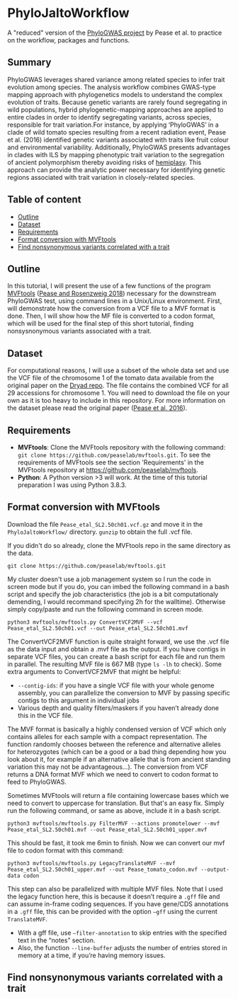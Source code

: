 # PhyloJaltoWorkflow
A "reduced" version of the [PhyloGWAS project](https://github.com/wum5/JaltPhylo) by Pease et al. to practice on the workflow, packages and functions.

## Summary
PhyloGWAS leverages shared variance among related species to infer trait evolution among species. The analysis workflow combines GWAS-type mapping approach with phylogenetics models to understand the complex evolution of traits. Because genetic variants are rarely found segregating in wild populations, hybrid phylogenetic-mapping approaches are applied to entire clades in order to identify segregating variants, across species, responsible for trait variation.For instance, by applying ‘PhyloGWAS’ in a clade of wild tomato species resulting from a recent radiation event, Pease et al. (2016) identified genetic variants associated with traits like fruit colour and environmental variability. Additionally, PhyloGWAS presents advantages in clades with ILS by mapping phenotypic trait variation to the segregation of ancient polymorphism thereby avoiding risks of [hemiplasy](https://academic.oup.com/sysbio/article/57/3/503/1666092). This approach can provide the analytic power necessary for identifying genetic regions associated with trait variation in closely-related species.

## Table of content
 * [Outline](#outline)
 * [Dataset](#dataset)
 * [Requirements](#requirements)
 * [Format conversion with MVFtools](#format-conversion-with-mvftools)
 * [Find nonsynonymous variants correlated with a trait](#find-nonsynonymous-variants-correlated-with-a-trait)

## Outline
In this tutorial, I will present the use of a few functions of the program [MVFtools](https://github.com/peaselab/mvftools) ([Pease and Rosenzweig 2018](http://www.dx.doi.org/10.1109/tcbb.2015.2509997)) necessary for the downstream PhyloGWAS test, using command lines in a Unix/Linux environment. First,  will demonstrate how the conversion from a VCF file to a MVF format is done. Then, I will show how the MF file is converted to a codon format, which will be used for the final step of this short tutorial, finding nonsysnonymous variants associated with a trait.
 
## Dataset
For computational reasons, I will use a subset of the whole data set and use the VCF file of the chromosome 1 of the tomato data available from the original paper on the [Dryad repo](https://datadryad.org/stash/dataset/doi:10.5061/dryad.182dv). The file contains the combined VCF for all 29 accessions for chromosome 1. You will need to download the file on your own as it is too heavy to include in this repository.
For more information on the dataset please read the original paper ([Pease et al. 2016](https://journals.plos.org/plosbiology/article?id=10.1371/journal.pbio.1002379)).

## Requirements
 * **MVFtools**: Clone the MVFtools repository with the following command: `git clone https://github.com/peaselab/mvftools.git`. To see the requirements of MVFtools see the section 'Requirements' in the MVFtools repository at https://github.com/peaselab/mvftools.
 * **Python**: A Python version >3 will work. At the time of this tutorial preparation I was using Python 3.8.3.

## Format conversion with MVFtools

Download the file `Pease_etal_SL2.50ch01.vcf.gz` and move it in the `PhyloJaltoWorkflow/` directory. `gunzip` to obtain the full .vcf file.

If you didn't do so already, clone the MVFtools repo in the same directory as the data.
```
git clone https://github.com/peaselab/mvftools.git
```

My cluster doesn't use a job management system so I run the code in screen mode but if you do, you can imbed the following command in a bash script and specify the job characteristics (the job is a bit computationaly demending, I would recommand specifying 2h for the walltime). Otherwise simply copy/paste and run the following command in screen mode.
```
python3 mvftools/mvftools.py ConvertVCF2MVF --vcf Pease_etal_SL2.50ch01.vcf --out Pease_etal_SL2.50ch01.mvf
```
The ConvertVCF2MVF function is quite straight forward, we use the .vcf file as the data input and obtain a .mvf file as the output. If you have contigs in separate VCF files, you can create a bash script for each file and run them in parallel. The resulting MVF file is 667 MB (type `ls -lh` to check).
Some extra arguments to ConvertVCF2MVF that might be helpful:
 * `--contig-ids`: if you have a single VCF file with your whole genome assembly, you can parallelize the conversion to MVF by passing specific contigs to this argument in individual jobs
 * Various depth and quality filters/maskers if you haven’t already done this in the VCF file.

The MVF format is basically a highly condensed version of VCF which only contains alleles for each sample with a compact representation. The function randomly chooses between the reference and alternative alleles for heterozygotes (which can be a good or a bad thing depending how you look about it, for example if an alternative allele that is from ancient standing variation this may not be advantageous...). The conversion from VCF returns a DNA format MVF which we need to convert to codon format to feed to PhyloGWAS.

Sometimes MVFtools will return a file containing lowercase bases which we need to convert to uppercase for translation. But that's an easy fix. Simply run the following command, or same as above, include it in a bash script.
```
python3 mvftools/mvftools.py FilterMVF --actions promotelower --mvf Pease_etal_SL2.50ch01.mvf --out Pease_etal_SL2.50ch01_upper.mvf
```
This should be fast, it took me 6min to finish.
Now we can convert our mvf file to codon format with this command:
```
python3 mvftools/mvftools.py LegacyTranslateMVF --mvf Pease_etal_SL2.50ch01_upper.mvf --out Pease_tomato_codon.mvf --output-data codon
```
This step can also be parallelized with multiple MVF files. Note that I used the legacy function here, this is because it doesn’t require a `.gff` file and can assume in-frame coding sequences. If you have gene/CDS annotations in a `.gff` file, this can be provided with the option `–gff` using the current `TranslateMVF`.
 * With a gff file, use `–filter-annotation` to skip entries with the specified text in the “notes” section.
 * Also, the function `--line-buffer` adjusts the number of entries stored in memory at a time, if you’re having memory issues.

## Find nonsynonymous variants correlated with a trait

